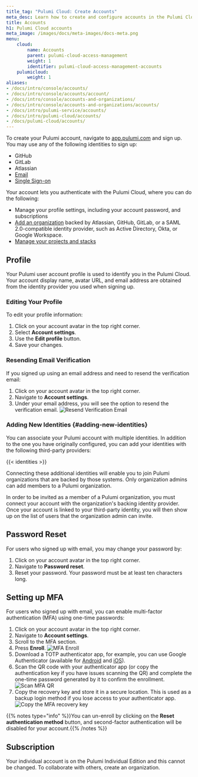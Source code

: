 ```yaml
---
title_tag: "Pulumi Cloud: Create Accounts"
meta_desc: Learn how to create and configure accounts in the Pulumi Cloud in this guide.
title: Accounts
h1: Pulumi Cloud accounts
meta_image: /images/docs/meta-images/docs-meta.png
menu:
    cloud:
        name: Accounts
        parent: pulumi-cloud-access-management
        weight: 1
        identifier: pulumi-cloud-access-management-accounts
    pulumicloud:
        weight: 1
aliases:
- /docs/intro/console/accounts/
- /docs/intro/console/accounts/account/
- /docs/intro/console/accounts-and-organizations/
- /docs/intro/console/accounts-and-organizations/accounts/
- /docs/intro/pulumi-service/accounts/
- /docs/intro/pulumi-cloud/accounts/
- /docs/pulumi-cloud/accounts/
---
```


To create your Pulumi account, navigate to [app.pulumi.com](https://app.pulumi.com) and sign up. You may use any of the following identities to sign up:

* GitHub
* GitLab
* Atlassian
* [Email](https://app.pulumi.com/signin/email)
* [Single Sign-on](https://app.pulumi.com/signin/sso)

Your account lets you authenticate with the Pulumi Cloud, where you can do the following:

* Manage your profile settings, including your account password, and subscriptions
* [Add an organization](/docs/pulumi-cloud/organizations/) backed by Atlassian, GitHub, GitLab, or a SAML 2.0-compatible identity provider, such as Active Directory, Okta, or Google Workspace.
* [Manage your projects and stacks](/docs/pulumi-cloud/projects-and-stacks/)

## Profile

Your Pulumi user account profile is used to identify you in the Pulumi Cloud. Your account display name, avatar URL, and email address are obtained from the identity provider you used when signing up.

### Editing Your Profile

To edit your profile information:

1. Click on your account avatar in the top right corner.
2. Select **Account settings**.
3. Use the **Edit profile** button.
4. Save your changes.

### Resending Email Verification

If you signed up using an email address and need to resend the verification email:

1. Click on your account avatar in the top right corner.
2. Navigate to **Account settings**.
3. Under your email address, you will see the option to resend the verification email.
![Resend Verification Email](/images/docs/pulumi-cloud/accounts/resend-verification.png)

### Adding New Identities {#adding-new-identities}

You can associate your Pulumi account with multiple identities. In addition to the one you have originally configured, you can add your identities with the following third-party providers:

{{< identities >}}

Connecting these additional identities will enable you to join Pulumi organizations that are backed by those systems. Only organization admins can add members to a Pulumi organization.

In order to be invited as a member of a Pulumi organization, you must connect your account with the organization's backing identity provider. Once your account is linked to your third-party identity, you will then show up on the list of users that the organization admin can invite.

## Password Reset

For users who signed up with email, you may change your password by:

1. Click on your account avatar in the top right corner.
2. Navigate to **Password reset**.
3. Reset your password. Your password must be at least ten characters long.

## Setting up MFA

For users who signed up with email, you can enable multi-factor authentication (MFA) using one-time passwords:

1. Click on your account avatar in the top right corner.
2. Navigate to **Account settings**.
3. Scroll to the MFA section.
4. Press **Enroll**.
![MFA Enroll](/images/docs/pulumi-cloud/mfa/mfa-enroll.png)
5. Download a TOTP authenticator app, for example, you can use Google Authenticator (available for [Android](https://play.google.com/store/apps/details?id=com.google.android.apps.authenticator2) and [iOS](https://apps.apple.com/us/app/google-authenticator/id388497605)).
6. Scan the QR code with your authenticator app (or copy the authentication key if you have issues scanning the QR) and complete the one-time password generated by it to confirm the enrollment.
![Scan MFA QR](/images/docs/pulumi-cloud/mfa/mfa-qr.png)
7. Copy the recovery key and store it in a secure location. This is used as a backup login method if you lose access to your authenticator app.
![Copy the MFA recovery key](/images/docs/pulumi-cloud/mfa/mfa-recovery.png)

{{% notes type="info" %}}You can un-enroll by clicking on the **Reset authentication method** button, and second-factor authentication will be disabled for your account.{{% /notes %}}

## Subscription

Your individual account is on the Pulumi Individual Edition and this cannot be changed. To collaborate with others, create an organization.
